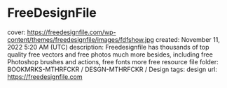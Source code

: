 # FreeDesignFile

cover: https://freedesignfile.com/wp-content/themes/freedesignfile/images/fdfshow.jpg
created: November 11, 2022 5:20 AM (UTC)
description: Freedesignfile has thousands of top quality free vectors and free photos much more besides, including free Photoshop brushes and actions, free fonts more free resource file
folder: BOOKMRKS-MTHRFCKR / DESGN-MTHRFCKR / Design
tags: design
url: https://freedesignfile.com